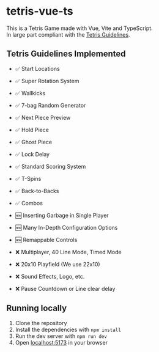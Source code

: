 # tetris-vue-ts

This is a Tetris Game made with Vue, Vite and TypeScript.  
In large part compliant with the [Tetris Guidelines](https://tetris.fandom.com/wiki/Tetris_Guideline).

## Tetris Guidelines Implemented

-   ✅ Start Locations
-   ✅ Super Rotation System
-   ✅ Wallkicks
-   ✅ 7-bag Random Generator
-   ✅ Next Piece Preview
-   ✅ Hold Piece
-   ✅ Ghost Piece
-   ✅ Lock Delay
-   ✅ Standard Scoring System
-   ✅ T-Spins
-   ✅ Back-to-Backs
-   ✅ Combos

-   🆕 Inserting Garbage in Single Player
-   🆕 Many In-Depth Configuration Options
-   🆕 Remappable Controls

-   ❌ Multiplayer, 40 Line Mode, Timed Mode
-   ❌ 20x10 Playfield (We use 22x10)
-   ❌ Sound Effects, Logo, etc.
-   ❌ Pause Countdown or Line clear delay

## Running locally

1. Clone the repository
2. Install the dependencies with `npm install`
3. Run the dev server with `npm run dev`
4. Open [localhost:5173](http://localhost:5173) in your browser
